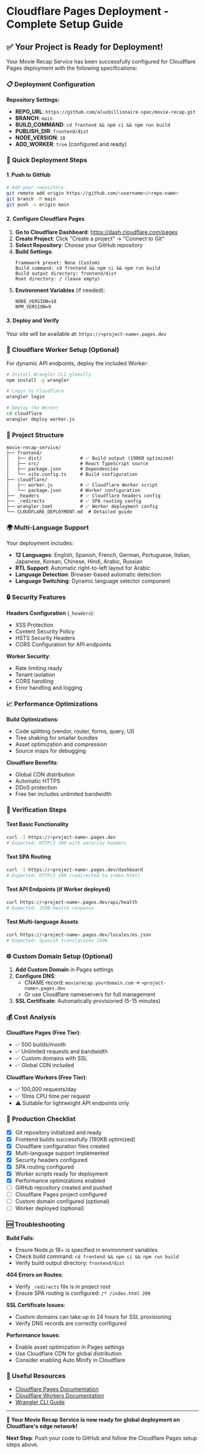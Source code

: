 # Cloudflare Pages Deployment - Complete Setup Guide

## ✅ Your Project is Ready for Deployment!

Your Movie Recap Service has been successfully configured for Cloudflare Pages deployment with the following specifications:

### 📋 Deployment Configuration

**Repository Settings:**
- **REPO_URL**: `https://github.com/aluxbillionaire-spec/movie-recap.git`
- **BRANCH**: `main`
- **BUILD_COMMAND**: `cd frontend && npm ci && npm run build`
- **PUBLISH_DIR**: `frontend/dist`
- **NODE_VERSION**: `18`
- **ADD_WORKER**: `true` (configured and ready)

### 🚀 Quick Deployment Steps

#### 1. Push to GitHub

```bash
# Add your repository
git remote add origin https://github.com/<username>/<repo-name>
git branch -M main
git push -u origin main
```

#### 2. Configure Cloudflare Pages

1. **Go to Cloudflare Dashboard**: https://dash.cloudflare.com/pages
2. **Create Project**: Click "Create a project" → "Connect to Git"
3. **Select Repository**: Choose your GitHub repository
4. **Build Settings**:
   ```
   Framework preset: None (Custom)
   Build command: cd frontend && npm ci && npm run build
   Build output directory: frontend/dist
   Root directory: / (leave empty)
   ```
5. **Environment Variables** (if needed):
   ```
   NODE_VERSION=18
   NPM_VERSION=9
   ```

#### 3. Deploy and Verify

Your site will be available at: `https://<project-name>.pages.dev`

### 🔧 Cloudflare Worker Setup (Optional)

For dynamic API endpoints, deploy the included Worker:

```bash
# Install Wrangler CLI globally
npm install -g wrangler

# Login to Cloudflare
wrangler login

# Deploy the Worker
cd cloudflare
wrangler deploy worker.js
```

### 📁 Project Structure

```
movie-recap-service/
├── frontend/
│   ├── dist/              # ✅ Build output (190KB optimized)
│   ├── src/               # React TypeScript source
│   ├── package.json       # Dependencies
│   └── vite.config.ts     # Build configuration
├── cloudflare/
│   ├── worker.js          # ✅ Cloudflare Worker script
│   └── package.json       # Worker configuration
├── _headers               # ✅ Cloudflare headers config
├── _redirects             # ✅ SPA routing config
├── wrangler.toml          # ✅ Worker deployment config
└── CLOUDFLARE_DEPLOYMENT.md  # Detailed guide
```

### 🌍 Multi-Language Support

Your deployment includes:
- **12 Languages**: English, Spanish, French, German, Portuguese, Italian, Japanese, Korean, Chinese, Hindi, Arabic, Russian
- **RTL Support**: Automatic right-to-left layout for Arabic
- **Language Detection**: Browser-based automatic detection
- **Language Switching**: Dynamic language selector component

### 🔒 Security Features

**Headers Configuration** (`_headers`):
- XSS Protection
- Content Security Policy
- HSTS Security Headers
- CORS Configuration for API endpoints

**Worker Security**:
- Rate limiting ready
- Tenant isolation
- CORS handling
- Error handling and logging

### 📈 Performance Optimizations

**Build Optimizations**:
- Code splitting (vendor, router, forms, query, UI)
- Tree shaking for smaller bundles
- Asset optimization and compression
- Source maps for debugging

**Cloudflare Benefits**:
- Global CDN distribution
- Automatic HTTPS
- DDoS protection
- Free tier includes unlimited bandwidth

### 🧪 Verification Steps

#### Test Basic Functionality
```bash
curl -I https://<project-name>.pages.dev
# Expected: HTTP/2 200 with security headers
```

#### Test SPA Routing
```bash
curl -I https://<project-name>.pages.dev/dashboard
# Expected: HTTP/2 200 (redirected to index.html)
```

#### Test API Endpoints (if Worker deployed)
```bash
curl https://<project-name>.pages.dev/api/health
# Expected: JSON health response
```

#### Test Multi-language Assets
```bash
curl https://<project-name>.pages.dev/locales/es.json
# Expected: Spanish translations JSON
```

### 🌐 Custom Domain Setup (Optional)

1. **Add Custom Domain** in Pages settings
2. **Configure DNS**:
   - CNAME record: `movierecap.yourdomain.com` → `<project-name>.pages.dev`
   - Or use Cloudflare nameservers for full management
3. **SSL Certificate**: Automatically provisioned (5-15 minutes)

### 💰 Cost Analysis

**Cloudflare Pages (Free Tier)**:
- ✅ 500 builds/month
- ✅ Unlimited requests and bandwidth
- ✅ Custom domains with SSL
- ✅ Global CDN included

**Cloudflare Workers (Free Tier)**:
- ✅ 100,000 requests/day
- ✅ 10ms CPU time per request
- ⚠️ Suitable for lightweight API endpoints only

### 🎯 Production Checklist

- [x] Git repository initialized and ready
- [x] Frontend builds successfully (190KB optimized)
- [x] Cloudflare configuration files created
- [x] Multi-language support implemented
- [x] Security headers configured
- [x] SPA routing configured
- [x] Worker scripts ready for deployment
- [x] Performance optimizations enabled
- [ ] GitHub repository created and pushed
- [ ] Cloudflare Pages project configured
- [ ] Custom domain configured (optional)
- [ ] Worker deployed (optional)

### 🆘 Troubleshooting

**Build Fails**:
- Ensure Node.js 18+ is specified in environment variables
- Check build command: `cd frontend && npm ci && npm run build`
- Verify build output directory: `frontend/dist`

**404 Errors on Routes**:
- Verify `_redirects` file is in project root
- Ensure SPA routing is configured: `/* /index.html 200`

**SSL Certificate Issues**:
- Custom domains can take up to 24 hours for SSL provisioning
- Verify DNS records are correctly configured

**Performance Issues**:
- Enable asset optimization in Pages settings
- Use Cloudflare CDN for global distribution
- Consider enabling Auto Minify in Cloudflare

### 🔗 Useful Resources

- [Cloudflare Pages Documentation](https://developers.cloudflare.com/pages/)
- [Cloudflare Workers Documentation](https://developers.cloudflare.com/workers/)
- [Wrangler CLI Guide](https://developers.cloudflare.com/workers/wrangler/)

---

**🎉 Your Movie Recap Service is now ready for global deployment on Cloudflare's edge network!**

**Next Step**: Push your code to GitHub and follow the Cloudflare Pages setup steps above.